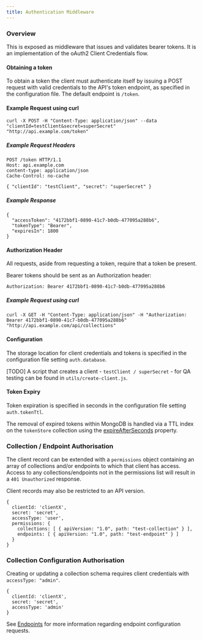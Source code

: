 ```yaml
---
title: Authentication Middleware
---
```


### Overview

This is exposed as middleware that issues and validates bearer tokens. It is an implementation of the oAuth2 Client Credentials flow.


#### Obtaining a token

To obtain a token the client must authenticate itself by issuing a POST request with valid credentials to the API's token endpoint, as specified in the configuration file. The default endpoint is `/token`.

#### Example Request using curl
```
curl -X POST -H "Content-Type: application/json" --data "clientId=testClient&secret=superSecret" "http://api.example.com/token"
```

##### Example Request Headers

    POST /token HTTP/1.1
    Host: api.example.com
    content-type: application/json
    Cache-Control: no-cache
    
    { "clientId": "testClient", "secret": "superSecret" }
    
##### Example Response

```
{
  "accessToken": "4172bbf1-0890-41c7-b0db-477095a288b6",
  "tokenType": "Bearer",
  "expiresIn": 1800
}
```


#### Authorization Header

All requests, aside from requesting a token, require that a token be present.

Bearer tokens should be sent as an Authorization header:

```
Authorization: Bearer 4172bbf1-0890-41c7-b0db-477095a288b6
```

##### Example Request using curl
```
curl -X GET -H "Content-Type: application/json" -H "Authorization: Bearer 4172bbf1-0890-41c7-b0db-477095a288b6" "http://api.example.com/api/collections"
```

#### Configuration

The storage location for client credentials and tokens is specified in the configuration file setting `auth.database`. 

[TODO] A script that creates a client - `testClient / superSecret` - for QA testing can be found in `utils/create-client.js`.

#### Token Expiry

Token expiration is specified in seconds in the configuration file setting `auth.tokenTtl`.

The removal of expired tokens within MongoDB is handled via a TTL index on the `tokenStore` collection using the [expireAfterSeconds](http://docs.mongodb.org/manual/tutorial/expire-data/) property.

### Collection / Endpoint Authorisation

The client record can be extended with a `permissions` object containing an array of collections and/or endpoints to which that client has access. Access to any collections/endpoints not in the permissions list will result in a `401 Unauthorized` response.

Client records may also be restricted to an API version.

```
{
  clientId: 'clientX',
  secret: 'secret',
  accessType: 'user',
  permissions: { 
    collections: [ { apiVersion: "1.0", path: "test-collection" } ],
    endpoints: [ { apiVersion: "1.0", path: "test-endpoint" } ]
  }
}
```

### Collection Configuration Authorisation

Creating or updating a collection schema requires client credentials with `accessType: "admin"`.

```
{
  clientId: 'clientX',
  secret: 'secret',
  accessType: 'admin'
}
```

See [Endpoints](https://github.com/dadi/api/blob/docs/docs/endpoints.md) for more information regarding endpoint configuration requests.
